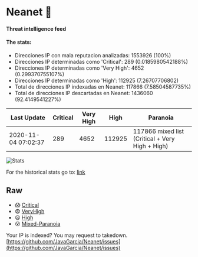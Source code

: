 # Neanet :hocho:
#### Threat intelligence feed
#### The stats:

- Direcciones IP con mala reputacion analizadas: 1553926 (100%)
- Direcciones IP determinadas como 'Critical':  289 (0.0185980542188%)
- Direcciones IP determinadas como 'Very High':  4652 (0.299370755107%)
- Direcciones IP determinadas como 'High':  112925 (7.26707706802)
- Total de direcciones IP indexadas en Neanet:  117866 (7.58504587735%)
- Total de direcciones IP descartadas en Neanet:  1436060 (92.4149541227%)

| Last Update | Critical | Very High | High | Paranoia |
| --- | --- | --- | --- | --- |
| 2020-11-04 07:02:37 | 289 | 4652 | 112925 | 117866 mixed list (Critical + Very High + High)|

![Stats](https://docs.google.com/spreadsheets/d/e/2PACX-1vSnaNMIXVabIpDJjufMlzH7poXnshF3mgd8Is1g9ytUEzVsP5my4Trn8f-xkoLLQ38xpL3HtmUexLo6/pubchart?oid=501124687&format=image)

For the historical stats go to: [link](/stats.csv)
## Raw
- :scream: [Critical](https://raw.githubusercontent.com/JavaGarcia/Neanet/master/blacklists/neanet_critical.txt)
- :fearful: [VeryHigh](https://raw.githubusercontent.com/JavaGarcia/Neanet/master/blacklists/neanet_veryHigh.txtt)
- :frowning: [High](https://raw.githubusercontent.com/JavaGarcia/Neanet/master/blacklists/neanet_high.txt)
- :dizzy_face: [Mixed-Paranoia](https://raw.githubusercontent.com/JavaGarcia/Neanet/master/blacklists/neanet_all.txt)


Your IP is indexed? You may request to takedown. [https://github.com/JavaGarcia/Neanet/issues](https://github.com/JavaGarcia/Neanet/issues)



































































































































































































































































































































































































































































































































































































































































































































































































































































































































































































































































































































































































































































































































































































































































































































































































































































































































































































































































































































































